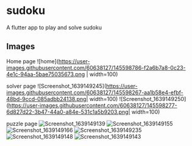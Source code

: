 # sudoku

A flutter app to play and solve sudoku

## Images

Home page
![home](https://user-images.githubusercontent.com/60638127/145598786-f2a6b7a8-0c23-4e1c-94aa-5bae75035673.png | width=100)

solver page
![Screenshot_1639149245](https://user-images.githubusercontent.com/60638127/145598267-aa1b58e4-efbf-48bd-9ccd-085adbb24138.png| width=100)
![Screenshot_1639149250](https://user-images.githubusercontent.com/60638127/145598277-6d827d22-3b47-44a0-a84e-531c1a5b9203.png| width=100)

puzzle page
![Screenshot_1639149139](https://user-images.githubusercontent.com/60638127/145598110-1c3d8b3c-ef5a-4ed8-8e1d-3ed1d9b2b940.png)
![Screenshot_1639149155](https://user-images.githubusercontent.com/60638127/145598138-1b0b894a-4187-4b97-ab6c-94e669a36401.png)
![Screenshot_1639149166](https://user-images.githubusercontent.com/60638127/145598156-7f9c534a-5a23-45ed-b59e-504c9a1692b2.png)
![Screenshot_1639149235](https://user-images.githubusercontent.com/60638127/145598179-ec5ebd4e-5098-4ff9-a84e-d800211a7875.png)
![Screenshot_1639149148](https://user-images.githubusercontent.com/60638127/145598205-b3ab0678-6c0e-4a36-9206-515c5a6f6b75.png)
![Screenshot_1639149143](https://user-images.githubusercontent.com/60638127/145598195-bdd03ac0-1d06-40d7-8e24-b3230acfa948.png)

